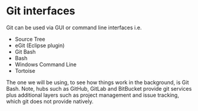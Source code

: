 # Git interfaces

Git can be used via GUI or command line interfaces i.e.

* Source Tree
* eGit (Eclipse plugin)
* Git Bash
* Bash
* Windows Command Line
* Tortoise

The one we will be using, to see how things work in the background, is Git Bash. Note, hubs such as GitHub, GitLab and BitBucket provide git services plus additional layers such as project management and issue tracking, which git does not provide natively.
